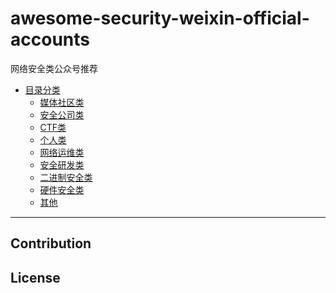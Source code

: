 # awesome-security-weixin-official-accounts
网络安全类公众号推荐

- [目录分类]()
	- [媒体社区类](/media)
	- [安全公司类](/org)
	- [CTF类](/ctf)
	- [个人类](/person)
	- [网络运维类](/operation)
	- [安全研发类](/program)
	- [二进制安全类](/bin)
	- [硬件安全类](/hardware)
	- [其他](/other)

---

## Contribution
## License